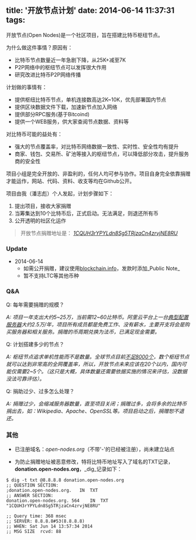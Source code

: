 title: '开放节点计划'
date: 2014-06-14 11:37:31
tags:
---

开放节点(Open Nodes)是一个社区项目，旨在搭建比特币枢纽节点。

为什么做这件事情？原因有：

* 比特币节点数量近一年急剧下降，从25K+减至7K
* P2P网络中的枢纽节点可以发挥很大作用
* 研究改进比特币P2P网络传播

计划做的事情有：

* 提供枢纽比特币节点，单机连接数高达2K~10K，优先部署国内节点
* 提供区块数据文件下载，加速新节点加入网络
* 提供部分RPC服务(基于Bitcoind)
* 提供一个WEB服务，供大家查阅节点数据、资料等

对比特币可能的益处有：

* 强大的节点覆盖率，对比特币网络数据一致性、实时性、安全性均有提升
* 商家、钱包、交易所、矿池等接入的枢纽节点，可以降低部分攻击，提升服务商的安全性

项目小组是完全开放的、非盈利的，任何人均可参与协作。项目自身完全依靠捐赠才能运作，网站、代码、资料、收支等均在Github公开。

项目由我（潘志彪）个人发起，计划步骤如下：

1. 提出项目，接收大家捐赠
2. 当筹集达到10个比特币后，正式启动。无法满足，则退还所有币
3. 公开透明的社区化运作

> 开放节点捐赠地址是： *[1CQUH3rYPYLdn8Sg5TRjzaCn4zrvjNE8RU](https://blockchain.info/address/1CQUH3rYPYLdn8Sg5TRjzaCn4zrvjNE8RU)*

### Update
* 2014-06-14 
  * 如需公开捐赠，建议使用[blockchain.info](https://blockchain.info)，发款时添加_Public Note_
  * 暂不支持LTC等其他币种

### Q&A

Q: 每年需要捐赠的规模？

_A: 项目一年支出大约5~25万，当前需12~60比特币。阿里云平台上一台[典型配置服务器](https://cloud.githubusercontent.com/assets/514951/3277543/f05a3c18-f37d-11e3-8c3b-e5b9d68e61e0.png "典型配置服务器")大约2.5万/年，项目所有成员都是免费工作、没有薪水，主要开支将会是购买服务器和相关服务。捐赠的币周期兑换为法币，已满足现金需要。_

Q: 计划搭建多少的节点？

_A: 枢纽节点追求单机性能而不是数量。全球节点目前[不足8000个](https://getaddr.bitnodes.io/nodes/1402721100/)，数个枢纽节点就可以达到非常高的全网覆盖率，所以，开放节点未来应该在20个以内，国内可能仅需要2~5个。（这只是大概，具体数量还需要依据实施的情况来评估，没数据没法可靠评估）。_

Q: 捐助过少、过多怎么处理？

_A: 捐赠过少，会缩减服务器数量，直至项目关闭；捐赠过多，会将多余的比特币捐出去，如：Wikipedia、Apache、OpenSSL等。项目启动之后，捐赠恕不退还。_

### 其他

* 已注册域名：*open-nodes.org*（不带'-'的已经被注册），尚未建立站点

* 为防止捐赠地址被恶意修改，特将比特币地址写入了域名的TXT记录，**donation.open-nodes.org**，_dig_记录如下：

````
$ dig -t txt @8.8.8.8 donation.open-nodes.org
;; QUESTION SECTION:
;donation.open-nodes.org.	IN	TXT
;; ANSWER SECTION:
donation.open-nodes.org. 564	IN	TXT	"1CQUH3rYPYLdn8Sg5TRjzaCn4zrvjNE8RU"

;; Query time: 368 msec
;; SERVER: 8.8.8.8#53(8.8.8.8)
;; WHEN: Sat Jun 14 13:57:34 2014
;; MSG SIZE  rcvd: 88
````

